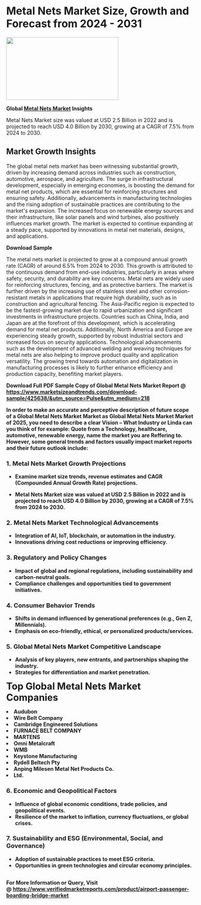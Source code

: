 <H1>Metal Nets Market Size, Growth and Forecast from 2024 - 2031</H1><img class="aligncenter size-medium wp-image-584254" src="https://thirdeyenews.in/wp-content/uploads/2024/09/Global-Market-Research-300x168.jpeg" alt="" width="300" height="168" /><p><strong>Global&nbsp;<a href="https://www.marketsizeandtrends.com/download-sample/425638/&amp;utm_source=Pulse&amp;utm_medium=218">Metal Nets Market</a> Insights</strong></p><p>Metal Nets Market size was valued at USD 2.5 Billion in 2022 and is projected to reach USD 4.0 Billion by 2030, growing at a CAGR of 7.5% from 2024 to 2030.</p><p><h2>Market Growth Insights</h2> The global metal nets market has been witnessing substantial growth, driven by increasing demand across industries such as construction, automotive, aerospace, and agriculture. The surge in infrastructural development, especially in emerging economies, is boosting the demand for metal net products, which are essential for reinforcing structures and ensuring safety. Additionally, advancements in manufacturing technologies and the rising adoption of sustainable practices are contributing to the market's expansion. The increased focus on renewable energy sources and their infrastructure, like solar panels and wind turbines, also positively influences market growth. The market is expected to continue expanding at a steady pace, supported by innovations in metal net materials, designs, and applications. <p><strong>Download Sample</strong></p> The metal nets market is projected to grow at a compound annual growth rate (CAGR) of around 6.5% from 2024 to 2030. This growth is attributed to the continuous demand from end-use industries, particularly in areas where safety, security, and durability are key concerns. Metal nets are widely used for reinforcing structures, fencing, and as protective barriers. The market is further driven by the increasing use of stainless steel and other corrosion-resistant metals in applications that require high durability, such as in construction and agricultural fencing. The Asia-Pacific region is expected to be the fastest-growing market due to rapid urbanization and significant investments in infrastructure projects. Countries such as China, India, and Japan are at the forefront of this development, which is accelerating demand for metal net products. Additionally, North America and Europe are experiencing steady growth, supported by robust industrial sectors and increased focus on security applications. Technological advancements such as the development of advanced welding and weaving techniques for metal nets are also helping to improve product quality and application versatility. The growing trend towards automation and digitalization in manufacturing processes is likely to further enhance efficiency and production capacity, benefiting market players. <p><strong></p><p><span class=""><strong>Download Full PDF Sample Copy of Global Metal Nets Market Report</strong> @ <a href="https://www.marketsizeandtrends.com/download-sample/425638/&amp;utm_source=Pulse&amp;utm_medium=218" target="_blank">https://www.marketsizeandtrends.com/download-sample/425638/&amp;utm_source=Pulse&amp;utm_medium=218</a></span></p><p>In order to make an accurate and perceptive description of future scope of a Global&nbsp;Metal Nets Market Market as Global&nbsp;Metal Nets Market Market of 2025, you need to describe a clear Vision &ndash; What Industry or Linda can you think of for example: Quote from a Technology, healthcare, automotive, renewable energy, name the market you are Reffering to. However, some general trends and factors usually impact market reports and their future outlook include:</p><h3>1.&nbsp;<strong>Metal Nets Market Growth Projections</strong></h3><ul><li>Examine market size trends, revenue estimates and CAGR (Compounded Annual Growth Rate) projections.</li><li><p>Metal Nets Market size was valued at USD 2.5 Billion in 2022 and is projected to reach USD 4.0 Billion by 2030, growing at a CAGR of 7.5% from 2024 to 2030.</p></li></ul><h3>2.&nbsp;<strong>Metal Nets Market Technological Advancements</strong></h3><ul><li>Integration of AI, IoT, blockchain, or automation in the industry.</li><li>Innovations driving cost reductions or improving efficiency.</li></ul><h3>3.&nbsp;<strong>Regulatory and Policy Changes</strong></h3><ul><li>Impact of global and regional regulations, including sustainability and carbon-neutral goals.</li><li>Compliance challenges and opportunities tied to government initiatives.</li></ul><h3>4.&nbsp;<strong>Consumer Behavior Trends</strong></h3><ul><li>Shifts in demand influenced by generational preferences (e.g., Gen Z, Millennials).</li><li>Emphasis on eco-friendly, ethical, or personalized products/services.</li></ul><h3>5.&nbsp;<strong>Global Metal Nets Market Competitive Landscape</strong></h3><ul><li>Analysis of key players, new entrants, and partnerships shaping the industry.</li><li>Strategies for differentiation and market penetration.</li></ul><p data-pm-slice="1 1 []"><span style="color: inherit; font-family: inherit; font-size: 25px;">Top Global Metal Nets Market Companies</span></p><div class="" data-test-id=""><p><li>Audubon</li><li> Wire Belt Company</li><li> Cambridge Engineered Solutions</li><li> FURNACE BELT COMPANY</li><li> MARTENS</li><li> Omni Metalcraft</li><li> WMB</li><li> Keystone Manufacturing</li><li> Rydell Beltech Pty</li><li> Anping Milesen Metal Net Products Co.</li><li> Ltd.</li></p></div><h3>6.&nbsp;<strong>Economic and Geopolitical Factors</strong></h3><ul><li>Influence of global economic conditions, trade policies, and geopolitical events.</li><li>Resilience of the market to inflation, currency fluctuations, or global crises.</li></ul><h3>7.&nbsp;<strong>Sustainability and ESG (Environmental, Social, and Governance)</strong></h3><ul><li>Adoption of sustainable practices to meet ESG criteria.</li><li>Opportunities in green technologies and circular economy principles.</li></ul><h2><strong style="font-size: 14px;">For More Information or Query, Visit @&nbsp;</strong><a style="background-color: #ffffff; font-size: 14px;" href="https://www.marketsizeandtrends.com/report/metal-nets-market/" target="_blank">https://www.verifiedmarketreports.com/product/airport-passenger-boarding-bridge-market</a></h2>
